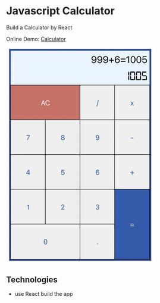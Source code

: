 # Javascript Calculator
Build a Calculator by React

Online Demo: [Calculator](https://calculator.gaomingyang.cn)

<img src="demo.jpg" alt="demo image" width="400px">

## Technologies
* use React build the app
